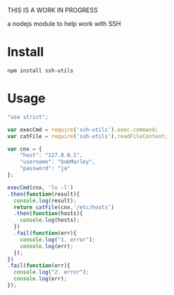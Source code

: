 THIS IS A WORK IN PROGRESS

a nodejs module to help work with SSH

# Install

```
npm install ssh-utils
```

# Usage

```js
"use strict";

var execCmd = require('ssh-utils').exec.command;
var catFile = require('ssh-utils').readFileContent;

var cnx = {
    "host": "127.0.0.1",
    "username": "bobMarley",
    "password": "ja"
};

execCmd(cnx, 'ls -l')
.then(function(result){
  console.log(result);
  return catFile(cnx,'/etc/hosts')
  .then(function(hosts){
    console.log(hosts);
  })
  .fail(function(err){
    console.log("1. error");
    console.log(err);
  });
})
.fail(function(err){
  console.log("2. error");
  console.log(err);
});
```
